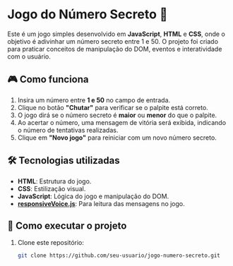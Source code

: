 # Jogo do Número Secreto 🎲

Este é um jogo simples desenvolvido em **JavaScript**, **HTML** e **CSS**, onde o objetivo é adivinhar um número secreto entre 1 e 50. O projeto foi criado para praticar conceitos de manipulação do DOM, eventos e interatividade com o usuário.

## 🎮 Como funciona

1. Insira um número entre **1 e 50** no campo de entrada.
2. Clique no botão **"Chutar"** para verificar se o palpite está correto.
3. O jogo dirá se o número secreto é **maior** ou **menor** do que o palpite.
4. Ao acertar o número, uma mensagem de vitória será exibida, indicando o número de tentativas realizadas.
5. Clique em **"Novo jogo"** para reiniciar com um novo número secreto.

## 🛠️ Tecnologias utilizadas

- **HTML**: Estrutura do jogo.
- **CSS**: Estilização visual.
- **JavaScript**: Lógica do jogo e manipulação do DOM.
- [**responsiveVoice.js**](https://responsivevoice.org/): Para leitura das mensagens no jogo.

## 🚀 Como executar o projeto

1. Clone este repositório:
   ```bash
   git clone https://github.com/seu-usuario/jogo-numero-secreto.git
